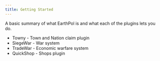 ```yaml
---
title: Getting Started
---
```


A basic summary of what EarthPol is and what each of the plugins lets you do.

* Towny - Town and Nation claim plugin
* SiegeWar - War system
* TradeWar - Economic warfare system
* QuickShop - Shops plugin
